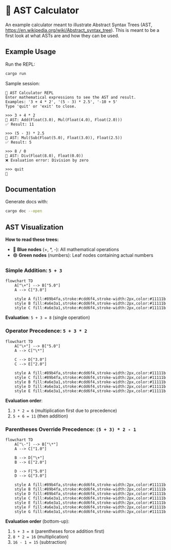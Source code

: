 # 🧮 AST Calculator

An example calculator meant to illustrate Abstract Syntax Trees (AST, https://en.wikipedia.org/wiki/Abstract_syntax_tree). This is meant to be a first look at what ASTs are and how they can be used.

## Example Usage 

Run the REPL:
```sh
cargo run
```
Sample session:
```
🧮 AST Calculator REPL
Enter mathematical expressions to see the AST and result.
Examples: '3 + 4 * 2', '(5 - 3) * 2.5', '-10 + 5'
Type 'quit' or 'exit' to close.

>>> 3 + 4 * 2
🌳 AST: Add(Float(3.0), Mul(Float(4.0), Float(2.0)))
✅ Result: 11

>>> (5 - 3) * 2.5
🌳 AST: Mul(Sub(Float(5.0), Float(3.0)), Float(2.5))
✅ Result: 5

>>> 8 / 0
🌳 AST: Div(Float(8.0), Float(0.0))
❌ Evaluation error: Division by zero

>>> quit
👋
```

## Documentation
Generate docs with:
```sh
cargo doc --open
```

## AST Visualization

**How to read these trees:**
- 🔵 **Blue nodes** (\+, \*, \-): All mathematical operations  
- 🟢 **Green nodes** (numbers): Leaf nodes containing actual numbers

### Simple Addition: `5 + 3`

```mermaid
flowchart TD
    A["\+"] --> B["5.0"]
    A --> C["3.0"]
    
    style A fill:#89b4fa,stroke:#cdd6f4,stroke-width:2px,color:#11111b
    style B fill:#a6e3a1,stroke:#cdd6f4,stroke-width:2px,color:#11111b
    style C fill:#a6e3a1,stroke:#cdd6f4,stroke-width:2px,color:#11111b
```

**Evaluation**: `5 + 3 = 8` (single operation)

### Operator Precedence: `5 + 3 * 2`

```mermaid
flowchart TD
    A["\+"] --> B["5.0"]
    A --> C["\*"]
    
    C --> D["3.0"]
    C --> E["2.0"]
    
    style A fill:#89b4fa,stroke:#cdd6f4,stroke-width:2px,color:#11111b
    style C fill:#89b4fa,stroke:#cdd6f4,stroke-width:2px,color:#11111b
    style B fill:#a6e3a1,stroke:#cdd6f4,stroke-width:2px,color:#11111b
    style D fill:#a6e3a1,stroke:#cdd6f4,stroke-width:2px,color:#11111b
    style E fill:#a6e3a1,stroke:#cdd6f4,stroke-width:2px,color:#11111b
```

**Evaluation order**: 
1. `3 * 2 = 6` (multiplication first due to precedence)
2. `5 + 6 = 11` (then addition)

### Parentheses Override Precedence: `(5 + 3) * 2 - 1`

```mermaid
flowchart TD
    A["\-"] --> B["\*"]
    A --> C["1.0"]
    
    B --> D["\+"]
    B --> E["2.0"]
    
    D --> F["5.0"]
    D --> G["3.0"]
    
    style A fill:#89b4fa,stroke:#cdd6f4,stroke-width:2px,color:#11111b
    style B fill:#89b4fa,stroke:#cdd6f4,stroke-width:2px,color:#11111b
    style D fill:#89b4fa,stroke:#cdd6f4,stroke-width:2px,color:#11111b
    style C fill:#a6e3a1,stroke:#cdd6f4,stroke-width:2px,color:#11111b
    style E fill:#a6e3a1,stroke:#cdd6f4,stroke-width:2px,color:#11111b
    style F fill:#a6e3a1,stroke:#cdd6f4,stroke-width:2px,color:#11111b
    style G fill:#a6e3a1,stroke:#cdd6f4,stroke-width:2px,color:#11111b
```

**Evaluation order** (bottom-up):
1. `5 + 3 = 8` (parentheses force addition first)
2. `8 * 2 = 16` (multiplication)
3. `16 - 1 = 15` (subtraction)
